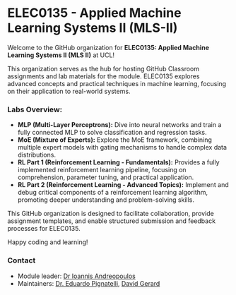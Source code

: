 # ELEC0135 - Applied Machine Learning Systems II (MLS-II) 

Welcome to the GitHub organization for **ELEC0135: Applied Machine Learning Systems II (MLS II)** at UCL!  

This organization serves as the hub for hosting GitHub Classroom assignments and lab materials for the module. ELEC0135 explores advanced concepts and practical techniques in machine learning, focusing on their application to real-world systems.  

### Labs Overview:
- **MLP (Multi-Layer Perceptrons):** Dive into neural networks and train a fully connected MLP to solve classification and regression tasks.  
- **MoE (Mixture of Experts):** Explore the MoE framework, combining multiple expert models with gating mechanisms to handle complex data distributions.  
- **RL Part 1 (Reinforcement Learning - Fundamentals):** Provides a fully implemented reinforcement learning pipeline, focusing on comprehension, parameter tuning, and practical application.  
- **RL Part 2 (Reinforcement Learning - Advanced Topics):**  Implement and debug critical components of a reinforcement learning algorithm, promoting deeper understanding and problem-solving skills.

This GitHub organization is designed to facilitate collaboration, provide assignment templates, and enable structured submission and feedback processes for ELEC0135.  

Happy coding and learning! 

### Contact
- Module leader: [Dr Ioannis Andreopoulos](i.papakonstantinou@ucl.ac.uk)
- Maintainers: [Dr. Eduardo Pignatelli](e.pignatelli@ucl.ac.uk), [David Gerard](david.gerard.23@ucl.ac.uk)
